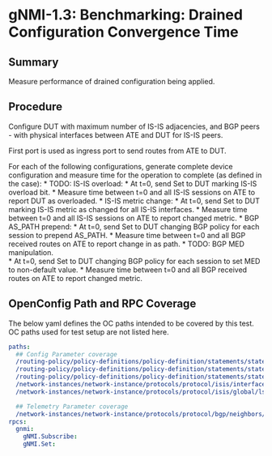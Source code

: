 # gNMI-1.3: Benchmarking: Drained Configuration Convergence Time

## Summary

Measure performance of drained configuration being applied.

## Procedure

Configure DUT with maximum number of IS-IS adjacencies, and BGP
peers - with physical interfaces between ATE and DUT for IS-IS
peers.

First port is used as ingress port to send routes from ATE to DUT.

For each of the following configurations, generate complete device
configuration and measure time for the operation to complete (as
defined in the case):
    *   TODO: IS-IS overload:
        *   At t=0, send Set to DUT marking IS-IS overload bit.
        *   Measure time between t=0 and all IS-IS sessions on ATE to
            report DUT as overloaded.
    *   IS-IS metric change:
        *   At t=0, send Set to DUT marking IS-IS metric as changed for
            all IS-IS interfaces.
        *   Measure time between t=0 and all IS-IS sessions on ATE to
            report changed metric.
    *   BGP AS_PATH prepend:
        *   At t=0, send Set to DUT changing BGP policy for each session
            to prepend AS_PATH.
        *   Measure time between t=0 and all BGP received routes on ATE
            to report change in as path.
    *   TODO: BGP MED manipulation.   
        *   At t=0, send Set to DUT changing BGP policy for each session to
            set MED to non-default value.
        *   Measure time between t=0 and all BGP received routes on ATE to
            report changed metric.

## OpenConfig Path and RPC Coverage

The below yaml defines the OC paths intended to be covered by this test. OC
paths used for test setup are not listed here.

```yaml
paths:
  ## Config Parameter coverage
  /routing-policy/policy-definitions/policy-definition/statements/statement/actions/bgp-actions/config/set-med:
  /routing-policy/policy-definitions/policy-definition/statements/statement/actions/bgp-actions/set-as-path-prepend/config/repeat-n:
  /routing-policy/policy-definitions/policy-definition/statements/statement/actions/bgp-actions/set-as-path-prepend/config/asn:
  /network-instances/network-instance/protocols/protocol/isis/interfaces/interface/levels/level/afi-safi/af/state/metric:
  /network-instances/network-instance/protocols/protocol/isis/global/lsp-bit/overload-bit/state/set-bit:

  ## Telemetry Parameter coverage
  /network-instances/network-instance/protocols/protocol/bgp/neighbors/neighbor/afi-safis/afi-safi/state/prefixes/sent:  
rpcs:
  gnmi:
    gNMI.Subscribe:
    gNMI.Set:
```
